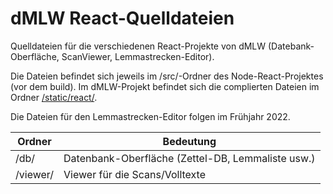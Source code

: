 # dMLW React-Quelldateien

Quelldateien für die verschiedenen React-Projekte von dMLW (Datebank-Oberfläche, ScanViewer, Lemmastrecken-Editor).

Die Dateien befindet sich jeweils im /src/-Ordner des Node-React-Projektes (vor dem build). Im dMLW-Projekt befindet sich die complierten Dateien im Ordner [/static/react/](https://gitlab.lrz.de/haeberlin/dmlw/-/tree/master/static/react).

Die Dateien für den Lemmastrecken-Editor folgen im Frühjahr 2022.

| Ordner | Bedeutung |
| ------ | ------ |
| /db/ | Datenbank-Oberfläche (Zettel-DB, Lemmaliste usw.) |
| /viewer/ | Viewer für die Scans/Volltexte |
